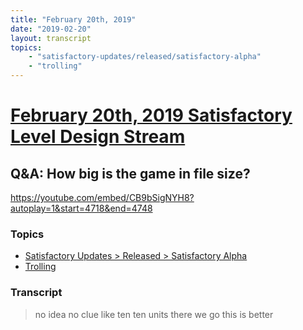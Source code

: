 ```yaml
---
title: "February 20th, 2019"
date: "2019-02-20"
layout: transcript
topics: 
    - "satisfactory-updates/released/satisfactory-alpha"
    - "trolling"
---
```

# [February 20th, 2019 Satisfactory Level Design Stream](../2019-02-20.md)
## Q&A: How big is the game in file size?
https://youtube.com/embed/CB9bSigNYH8?autoplay=1&start=4718&end=4748
### Topics
* [Satisfactory Updates > Released > Satisfactory Alpha](../topics/satisfactory-updates/released/satisfactory-alpha.md)
* [Trolling](../topics/trolling.md)

### Transcript

> no idea no clue like ten ten units
> there we go this is better
